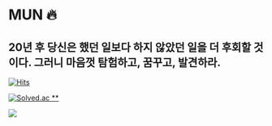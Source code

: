 # MUN 🔥
## 20년 후 당신은 했던 일보다 하지 않았던 일을 더 후회할 것이다. 그러니 마음껏 탐험하고, 꿈꾸고, 발견하라.
[![Hits](https://hits.seeyoufarm.com/api/count/incr/badge.svg?url=https%3A%2F%2Fgithub.com%2Fname-mun&count_bg=%23FFD400&title_bg=%23E9DFDF&icon=&icon_color=%23E7E7E7&title=hits&edge_flat=false)](https://hits.seeyoufarm.com)

[![Solved.ac **](http://mazassumnida.wtf/api/generate_badge?boj=smge9153)](https://solved.ac/smge9153)

<img src="https://github-readme-stats.vercel.app/api?username=name-mun&show_icons=true">
